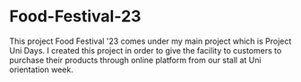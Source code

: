 # Food-Festival-23
This project Food Festival '23 comes under my main project which is Project Uni Days. I created this project in order to give the facility to customers to purchase their products through online platform from our stall at Uni orientation week.
